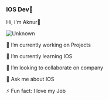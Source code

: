### IOS Dev👋


Hi, i'm Aknur👋

![Unknown](https://user-images.githubusercontent.com/47109731/108204924-98cea780-714e-11eb-9be1-247702645ea9.jpg)


🔭 I’m currently working on Projects

🌱 I’m currently learning IOS

👯 I’m looking to collaborate on company

💬 Ask me about IOS

⚡ Fun fact: I love my Job
